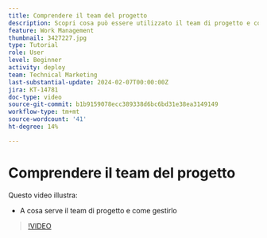 ```yaml
---
title: Comprendere il team del progetto
description: Scopri cosa può essere utilizzato il team di progetto e come gestirlo.
feature: Work Management
thumbnail: 3427227.jpg
type: Tutorial
role: User
level: Beginner
activity: deploy
team: Technical Marketing
last-substantial-update: 2024-02-07T00:00:00Z
jira: KT-14781
doc-type: video
source-git-commit: b1b9159078ecc389338d6bc6bd31e38ea3149149
workflow-type: tm+mt
source-wordcount: '41'
ht-degree: 14%

---
```


# Comprendere il team del progetto

Questo video illustra:

* A cosa serve il team di progetto e come gestirlo

>[!VIDEO](https://video.tv.adobe.com/v/3427227/?quality=12&learn=on)

